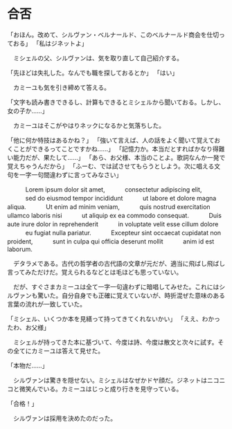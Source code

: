 # 合否

「おほん。改めて、シルヴァン・ベルナールド、このベルナールド商会を仕切っておる」
「私はジネットよ」

　ミシェルの父、シルヴァンは、気を取り直して自己紹介する。

「先ほどは失礼した。なんでも職を探しておるとか」
「はい」

　カミーユも気を引き締めて答える。

「文字も読み書きできるし、計算もできるとミシェルから聞いておる。しかし、女の子か……」

　カミーユはそこがやはりネックになるかと気落ちした。

「他に何か特技はあるかね？」
「強いて言えば、人の話をよく聞いて覚えておくことができるってことですかね……」
「記憶力か。本当だとすればかなり得難い能力だが、果たして……」
「あら、お父様、本当のことよ。歌詞なんか一発で覚えちゃうんだから」
「ふーむ、では試させてもらうとしよう。次に唱える文句を一字一句間違わずに言ってみなさい」

　　　Lorem ipsum dolor sit amet,
　　　consectetur adipiscing elit,
　　　sed do eiusmod tempor incididunt
　　　ut labore et dolore magna aliqua.
　　　Ut enim ad minim veniam,
　　　quis nostrud exercitation ullamco laboris nisi
　　　ut aliquip ex ea commodo consequat.
　　　Duis aute irure dolor in reprehenderit
　　　in voluptate velit esse cillum dolore
　　　eu fugiat nulla pariatur.
　　　Excepteur sint occaecat cupidatat non proident,
　　　sunt in culpa qui officia deserunt mollit
　　　anim id est laborum.

　デタラメである。古代の哲学者の古代語の文章が元だが、適当に飛ばし飛ばし言ってみただけだ。覚えられるなどとは毛ほども思っていない。

　だが、すぐさまカミーユは全て一字一句違わずに暗唱してみせた。これにはシルヴァンも驚いた。自分自身でも正確に覚えていないが、時折混ぜた意味のある言葉の流れが一致していた。

「ミシェル、いくつか本を見繕って持ってきてくれないかい」
「ええ、わかったわ、お父様」

　ミシェルが持ってきた本に基づいて、今度は詩、今度は散文と次々に試す。その全てにカミーユは答えて見せた。

「本物だ……」

　シルヴァンは驚きを隠せない。ミシェルはなぜかドヤ顔だ。ジネットはニコニコと微笑んでいる。カミーユはじっと成り行きを見守っている。

「合格！」

　シルヴァンは採用を決めたのだった。

　
